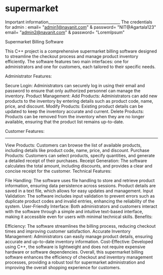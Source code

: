 # supermarket

Important information_____________________________________
The credentials for admin : email= "admin1@navanit.com" & password= "NIT@Agartala123"
                            email= "admin2@navanit.com" & password= "LoremIpsum"


Supermarket Billing Software

This C++ project is a comprehensive supermarket billing software designed to streamline the checkout process and manage product inventory efficiently. The software features two main interfaces: one for administrators and one for customers, each tailored to their specific needs.

Administrator Features:

Secure Login: Administrators can securely log in using their email and password to ensure that only authorized personnel can manage the inventory.
Product Management:
Add Products: Administrators can add new products to the inventory by entering details such as product code, name, price, and discount.
Modify Products: Existing product details can be updated to keep the inventory accurate and current.
Delete Products: Products can be removed from the inventory when they are no longer available, ensuring that the product list remains up-to-date.
<br>

Customer Features:
<hr>
View Products: Customers can browse the list of available products, including details like product code, name, price, and discount.
Purchase Products: Customers can select products, specify quantities, and generate a detailed receipt of their purchases.
Receipt Generation: The software calculates the total amount, including discounts, and provides a clear and concise receipt for the customer.
Technical Features:

File Handling: The software uses file handling to store and retrieve product information, ensuring data persistence across sessions. Product details are saved in a text file, which allows for easy updates and management.
Input Validation: The software includes input validation to prevent errors such as duplicate product codes and invalid entries, enhancing the reliability of the system.
User-Friendly Interface: Both administrators and customers interact with the software through a simple and intuitive text-based interface, making it accessible even for users with minimal technical skills.
Benefits:

Efficiency: The software streamlines the billing process, reducing checkout times and improving customer satisfaction.
Accurate Inventory Management: Administrators can easily manage product details, ensuring accurate and up-to-date inventory information.
Cost-Effective: Developed using C++, the software is lightweight and does not require expensive hardware or software dependencies.
Overall, this supermarket billing software enhances the efficiency of checkout and inventory management processes, providing a robust tool for supermarket administration and improving the overall shopping experience for customers.
